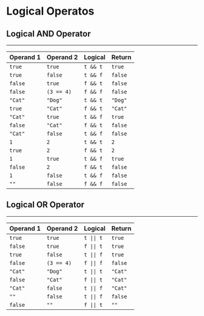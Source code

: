 # Logical Operatos

## Logical AND Operator
---

| Operand 1 | Operand 2 | Logical | Return |
|-|-|-|-|
| `true`  | `true`     | `t && t` | `true`  |
| `true`  | `false`    | `t && f` | `false` |
| `false` | `true`     | `f && t` | `false` |
| `false` | `(3 == 4)` | `f && f` | `false` |
| `"Cat"` | `"Dog"`    | `t && t` | `"Dog"` |
| `true`  | `"Cat"`    | `f && t` | `"Cat"` |
| `"Cat"` | `true`     | `t && f` | `true`  |
| `false` | `"Cat"`    | `f && t` | `false` |
| `"Cat"` | `false`    | `t && f` | `false` |
| `1`     | `2`        | `t && t` | `2`     |
| `true`  | `2`        | `f && t` | `2`     |
| `1`     | `true`     | `t && f` | `true`  |
| `false` | `2`        | `f && t` | `false` |
| `1`     | `false`    | `t && f` | `false` |
| `""`    | `false`    | `f && f` | `false` |

## Logical OR Operator
---

| Operand 1 | Operand 2 | Logical | Return |
|-|-|-|-|
| `true`  | `true`     | `t \|\| t` | `true`  |
| `false` | `true`     | `f \|\| t` | `true`  |
| `true`  | `false`    | `t \|\| f` | `true`  |
| `false` | `(3 == 4)` | `f \|\| f` | `false` |
| `"Cat"` | `"Dog"`    | `t \|\| t` | `"Cat"` |
| `false` | `"Cat"`    | `f \|\| t` | `"Cat"` |
| `"Cat"` | `false`    | `t \|\| f` | `"Cat"` |
| `""`    | `false`    | `t \|\| f` | `false` |
| `false` | `""`       | `f \|\| t` | `""`    |